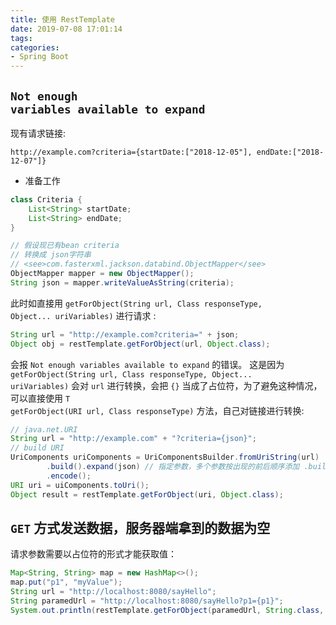 ```yaml
---
title: 使用 RestTemplate
date: 2019-07-08 17:01:14
tags:
categories:
- Spring Boot
---
```


## <code>Not enough variables available to expand</code>

现有请求链接:
```
http://example.com?criteria={startDate:["2018-12-05"], endDate:["2018-12-07"]}
```

- 准备工作

```java
class Criteria {
    List<String> startDate;
    List<String> endDate;
}
```

```java
// 假设现已有bean criteria
// 转换成 json字符串
// <see>com.fasterxml.jackson.databind.ObjectMapper</see>
ObjectMapper mapper = new ObjectMapper();
String json = mapper.writeValueAsString(criteria);
```
此时如直接用 <code>getForObject(String url, Class<T> responseType, Object... uriVariables)</code> 进行请求 :

```java
String url = "http://example.com?criteria=" + json;
Object obj = restTemplate.getForObject(url, Object.class);
```

会报 <code>Not enough variables available to expand</code> 的错误。
这是因为 <code>getForObject(String url, Class<T> responseType, Object... uriVariables)</code> 会对 <code>url</code> 进行转换，会把 <code>{}</code> 当成了占位符，为了避免这种情况，可以直接使用 <code>T getForObject(URI url, Class<T> responseType)</code> 方法，自己对链接进行转换:

```java
// java.net.URI
String url = "http://example.com" + "?criteria={json}";
// build URI
UriComponents uriComponents = UriComponentsBuilder.fromUriString(url)
        .build().expand(json) // 指定参数，多个参数按出现的前后顺序添加 .build(json1, json2)
        .encode();
URI uri = uiComponents.toUri();
Object result = restTemplate.getForObject(uri, Object.class);
```

## <code>GET</code> 方式发送数据，服务器端拿到的数据为空

请求参数需要以占位符的形式才能获取值：
```java
Map<String, String> map = new HashMap<>();
map.put("p1", "myValue");
String url = "http://localhost:8080/sayHello";
String paramedUrl = "http://localhost:8080/sayHello?p1={p1}";
System.out.println(restTemplate.getForObject(paramedUrl, String.class, map));
```

